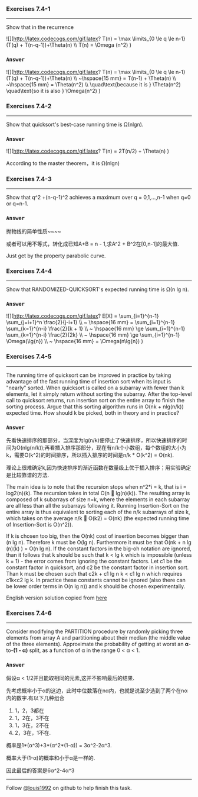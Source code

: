 ### Exercises 7.4-1
***
Show that in the recurrence

![](http://latex.codecogs.com/gif.latex? T\(n\) = \\max \\limits_{0 \\le q \\le n-1} \(T\(q\) + T\(n-q-1\)\)+\\Theta\(n\) \\\\
T\(n\) = \\Omega \(n^2\)
)


### `Answer`
![](http://latex.codecogs.com/gif.latex? T\(n\) = \\max \\limits_{0 \\le q \\le n-1} \(T\(q\) + T\(n-q-1\)\)+\\Theta\(n\) \\\\ ~\\hspace{15 mm}
= T\(n-1\) + \\Theta\(n\) \\\\ ~\\hspace{15 mm}
= \\Theta\(n^2\) \\\\
\\quad\\text{because it is } \\Theta\(n^2\)
\quad\\text{so it is also } \\Omega\(n^2\)
)


### Exercises 7.4-2
***
Show that quicksort's best-case running time is Ω(nlgn).

### `Answer`
![](http://latex.codecogs.com/gif.latex? T\(n\) = 2T\(n/2\) + \\Theta\(n\)
)

According to the master theorem，it is Ω(nlgn)

### Exercises 7.4-3
***
Show that q^2 +(n-q-1)^2 achieves a maximum over q = 0,1,...,n-1 when q=0 or q=n-1.

### `Answer`
抛物线的简单性质~~~~

或者可以用不等式，转化成已知A+B = n - 1,求A^2 + B^2在[0,n-1]的最大值.

Just get by the property parabolic curve.

### Exercises 7.4-4
***
Show that RANDOMIZED-QUICKSORT's expected running time is Ω(n lg n).

### `Answer`
![](http://latex.codecogs.com/gif.latex? 
E[X] =   \\sum_{i=1}^{n-1} \\sum_{j=i+1}^n \\frac{2}{j-i+1} \\\\ ~ \\hspace{16 mm}
= \\sum_{i=1}^{n-1} \\sum_{k=1}^{n-i} \\frac{2}{k + 1}  \\\\ ~ \\hspace{16 mm}
\\ge \\sum_{i=1}^{n-1} \\sum_{k=1}^{n-i} \\frac{2}{2k} \\\\ ~ \\hspace{16 mm}
\\ge \\sum_{i=1}^{n-1} \\Omega\(\\lg{n}\) \\\\ ~ \\hspace{16 mm}
=   \\Omega\(n\\lg{n}\)
)

### Exercises 7.4-5
***
The running time of quicksort can be improved in practice by taking advantage of the fast running time of insertion sort when its input is "nearly" sorted. When quicksort is called on a subarray with fewer than k elements, let it simply return without sorting the subarray. After the top-level call to quicksort returns, run insertion sort on the entire array to finish the sorting process. Argue that this sorting algorithm runs in O(nk + nlg(n/k)) expected time. How should k be picked, both in theory and in practice?

### `Answer`
先看快速排序的那部分，当深度为lg(n/k)便停止了快速排序，所以快速排序的时间为O(nlg(n/k));再看插入排序那部分，现在有n/k个小数组，每个数组的大小为k，需要O(k^2)的时间排序，所以插入排序的时间是n/k * O(k^2) = O(nk).

理论上很难确定k,因为快速排序的渐近函数在数量级上优于插入排序；用实验确定是比较靠谱的方法.

The main idea is to note that the recursion stops when n^2*i = k, that is i = log2(n)(k). The recursion takes in total O(n  lg(n)(k)). The resulting array is composed of k subarrays of size n=k, where the elements in each subarray are all less than all the subarrays following it. Running Insertion-Sort on the entire array is thus equivalent to sorting each of the n/k subarrays of size k, which takes on the average n/k  O(k2) = O(nk) (the expected running time of Insertion-Sort is O(n^2)).

If k is chosen too big, then the O(nk) cost of insertion becomes bigger than (n lg n). Therefore k must be O(lg n). Furthermore it must be that O(nk + n lg (n)(k) ) = O(n lg n). If the constant factors in the big-oh notation are ignored, than it follows that k should be
such that k < lg k which is impossible (unless k = 1) - the error comes from ignoring the constant factors. Let c1 be the constant factor in quicksort, and c2 be the constant factor in insertion sort. Than k must be chosen such that c2k + c1 lg n k < c1 lg n which requires c1k<c2 lg k. In practice these constants cannot be ignored (also there can be lower order terms in O(n lg n)) and k should be chosen experimentally.

English version solution copied from [here](http://s3.alirezaweb.com/91-5/introduction-to-algorithms/solution-manual/CLRS-Exercises-Introduction-to-Algorithms_Borna66/CLRS-Introduction-to-Algorithms/H6-solution[www.alirezaweb.com].pdf)


### Exercises 7.4-6
***
Consider modifying the PARTITION procedure by randomly picking three elements from array A and partitioning about their median (the middle value of the three elements). Approximate the probability of getting at worst an **α**-to-**(1 - α)** split, as a function of α in the range 0 < α < 1.

### `Answer`
假设α < 1/2并且能取相同的元素,这并不影响最后的结果.

先考虑概率小于α的这边，此时中位数落在nα内，也就是说至少选到了两个在nα内的数字.有以下几种组合

1. 1，2，3都在
2. 1，2在，3不在
3. 1，3在，2不在
4. 2，3在，1不在.

概率是1*(α^3)+3*(α^2*(1-α)) = 3α^2-2α^3.

概率大于(1-α)的概率和小于α是一样的.

因此最后的答案是6α^2-4α^3



***
Follow [@louis1992](https://github.com/gzc) on github to help finish this task.

